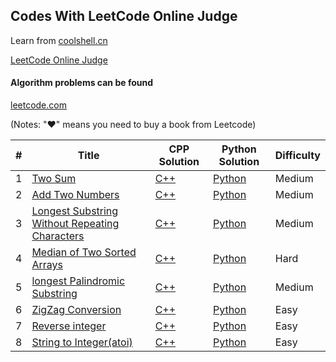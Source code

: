 ## Codes With LeetCode Online Judge
Learn from [coolshell.cn](http://coolshell.cn/articles/12052.html)

[LeetCode Online Judge](https://leetcode.com/)

#### Algorithm problems can be found
[leetcode.com](https://leetcode.com/problemset/algorithms/)

(Notes: "&hearts;" means you need to buy a book from Leetcode)

| # | Title | CPP Solution | Python Solution | Difficulty |
|---| ----- | -------- |-- |---------- |
|1|[Two Sum](https://oj.leetcode.com/problems/two-sum/)| [C++](./algorithms/cpp/0001twoSum/twoSum.cpp)| [Python](./algorithms/python/0001twoSum/twoSum.py)|Medium|
|2|[Add Two Numbers](https://oj.leetcode.com/problems/add-two-numbers/)| [C++](./algorithms/cpp/0002addTwoNumbers/addTwoNumbers.cpp)|[Python](./algorithms/cpp/0002addTwoNumbers/addTwoNumbers.py) |Medium|
|3|[Longest Substring Without Repeating Characters](https://leetcode.com/problems/longest-substring-without-repeating-characters/)| [C++](./algorithms/cpp/0003longestSubstringWithoutRepeatingCharacters/longestSubstringWithoutRepeatingCharacters.cpp)|[Python](./algorithms/cpp/0003longestSubstringWithoutRepeatingCharacters/longestSubstringWithoutRepeatingCharacters.py) |Medium|
|4|[Median of Two Sorted Arrays](https://leetcode.com/problems/median-of-two-sorted-arrays/)|[C++](./algorithms/cpp/0004medianOfTwoSortedArrays/medianOfTwoSortedArrays.cpp)|[Python](./algorithms/cpp/0004medianOfTwoSortedArrays/medianOfTwoSortedArrays.py) |Hard|
|5|[longest Palindromic Substring](https://oj.leetcode.com/problems/longest-palindromic-substring/)|[C++](./algorithms/cpp/0005longestPalindromicSubstring/longestPalindromicSubstring.cpp)|[Python](./algorithms/cpp/0005longestPalindromicSubstring/longestPalindromicSubstring.py) |Medium|
|6|[ZigZag Conversion](https://oj.leetcode.com/problems/zigzag-conversion/)|[C++](./algorithms/cpp/0006zigZagConversion/zigZagConversion.cpp)|[Python](./algorithms/cpp/0006zigZagConversion/zigZagConversion.py) |Easy|
|7|[Reverse integer](https://oj.leetcode.com/problems/reverse-integer)|[C++](./algorithms/cpp/0007reverseInteger/reverseInteger.cpp)|[Python](./algorithms/cpp/0007reverseInteger/reverseInteger.py) |Easy|
|8|[String to Integer(atoi)](https://oj.leetcode.com/problems/string-to-integer-atoi//)|[C++](./algorithms/cpp/0008stringToInteger/stringToInteger.cpp)|[Python](./algorithms/cpp/0008stringToInteger/stringToInteger.py) |Easy|
